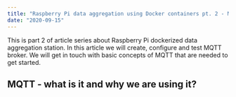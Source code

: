 ```yaml
---
title: "Raspberry Pi data aggregation using Docker containers pt. 2 - MQTT broker"
date: "2020-09-15"
---
```


This is part 2 of article series about Raspberry Pi dockerized data aggregation station. In this article we will create, configure and test MQTT broker. We will get in touch with basic concepts of MQTT that are needed to get started.

## MQTT - what is it and why we are using it?
